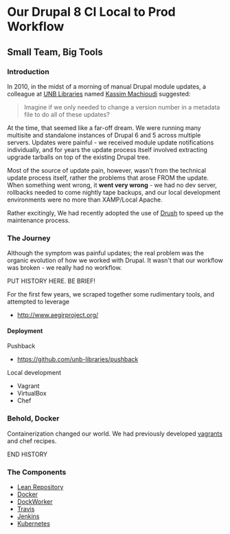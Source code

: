 # Our Drupal 8 CI Local to Prod Workflow
## Small Team, Big Tools

### Introduction
In 2010, in the midst of a morning of manual Drupal module updates, a colleague at [UNB Libraries](https://www.lib.unb.ca/) named [Kassim Machioudi](https://github.com/kaschioudi) suggested:

> Imagine if we only needed to change a version number in a metadata file to do all of these updates?

At the time, that seemed like a far-off dream. We were running many multisite and standalone instances of Drupal 6 and 5 across multiple servers. Updates were painful - we received module update notifications individually, and for years the update process itself involved extracting upgrade tarballs on top of the existing Drupal tree.

Most of the source of update pain, however, wasn't from the technical update process itself, rather the problems that arose FROM the update. When something went wrong, it **went very wrong** - we had no dev server, rollbacks needed to come nightly tape backups, and our local development environments were no more than XAMP/Local Apache.

Rather excitingly, We had recently adopted the use of [Drush](https://github.com/drush-ops/drush) to speed up the maintenance process.

### The Journey
Although the symptom was painful updates; the real problem was the organic evolution of how we worked with Drupal. It wasn't that our workflow was broken - we really had no workflow.



PUT HISTORY HERE. BE BRIEF!

For the first few years, we scraped together some rudimentary tools, and attempted to leverage

* http://www.aegirproject.org/

#### Deployment

Pushback
* https://github.com/unb-libraries/pushback

Local development
* Vagrant
* VirtualBox
* Chef



### Behold, Docker
Containerization changed our world. We had previously developed [vagrants](https://github.com/unb-libraries/vagrant-ubuntu/tree/drupal) and chef recipes.


END HISTORY


### The Components

* [Lean Repository](LeanRepository.md)
* [Docker](Docker.md)
* [DockWorker](DockWorker.md)
* [Travis](Travis.md)
* [Jenkins](Jenkins.md)
* [Kubernetes](Kubernetes.md)
